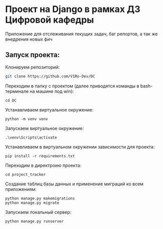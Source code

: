 # Проект на Django в рамках ДЗ Цифровой кафедры
Приложение для отслеживания текущих задач, баг репортов, а так же внедрения новых фич



## Запуск проекта:


Клонируем репозиторий:
```sh
git clone https://github.com/V1Ro-Dev/DC
```

Переходим в папку с проектом (далее приводятся команды в bash-терминале на машине под win):
```
cd DC 
```

Устанавливаем виртуальное окружение:
```
python -m venv venv
```

Запускаем виртуальное окружение:
```
.\venv\Scripts\activate
```

Устанавливаем в виртуальном окружении зависимости для проекта:
```
pip install -r requirements.txt
```

Переходим в директроию проекта:
```
cd project_tracker
```

Создание таблиц базы данных и применение миграций ко всем приложениям:
```
python manage.py makemigrations
python manage.py migrate
```

Запускаем локальный сервер:
```
python manage.py runserver
```
